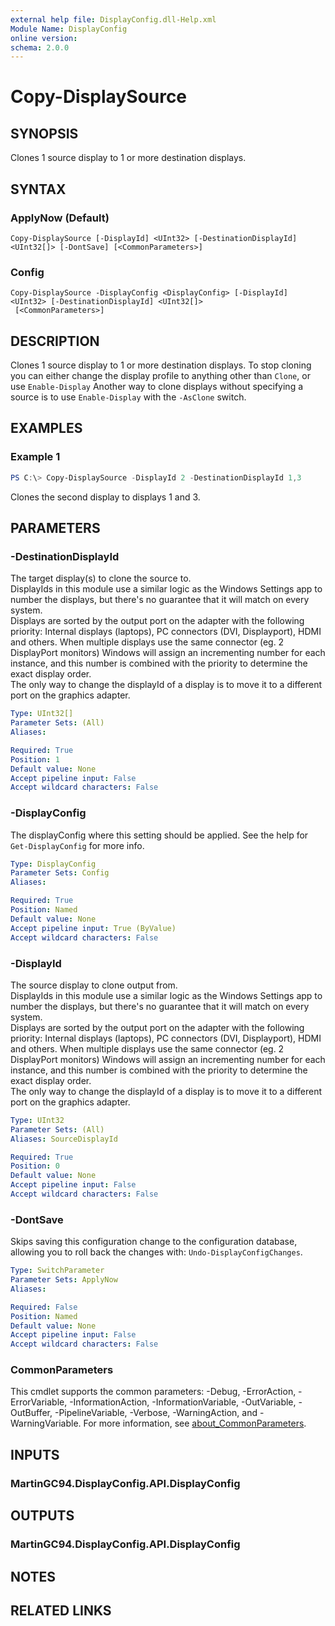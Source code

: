 ```yaml
---
external help file: DisplayConfig.dll-Help.xml
Module Name: DisplayConfig
online version:
schema: 2.0.0
---
```


# Copy-DisplaySource

## SYNOPSIS
Clones 1 source display to 1 or more destination displays.

## SYNTAX

### ApplyNow (Default)
```
Copy-DisplaySource [-DisplayId] <UInt32> [-DestinationDisplayId] <UInt32[]> [-DontSave] [<CommonParameters>]
```

### Config
```
Copy-DisplaySource -DisplayConfig <DisplayConfig> [-DisplayId] <UInt32> [-DestinationDisplayId] <UInt32[]>
 [<CommonParameters>]
```

## DESCRIPTION
Clones 1 source display to 1 or more destination displays.
To stop cloning you can either change the display profile to anything other than `Clone`, or use `Enable-Display`
Another way to clone displays without specifying a source is to use `Enable-Display` with the `-AsClone` switch.

## EXAMPLES

### Example 1
```powershell
PS C:\> Copy-DisplaySource -DisplayId 2 -DestinationDisplayId 1,3
```

Clones the second display to displays 1 and 3.

## PARAMETERS

### -DestinationDisplayId
The target display(s) to clone the source to.  
DisplayIds in this module use a similar logic as the Windows Settings app to number the displays, but there's no guarantee that it will match on every system.  
Displays are sorted by the output port on the adapter with the following priority: Internal displays (laptops), PC connectors (DVI, Displayport), HDMI and others.
When multiple displays use the same connector (eg. 2 DisplayPort monitors) Windows will assign an incrementing number for each instance, and this number is combined with the priority to determine the exact display order.  
The only way to change the displayId of a display is to move it to a different port on the graphics adapter.

```yaml
Type: UInt32[]
Parameter Sets: (All)
Aliases:

Required: True
Position: 1
Default value: None
Accept pipeline input: False
Accept wildcard characters: False
```

### -DisplayConfig
The displayConfig where this setting should be applied. See the help for `Get-DisplayConfig` for more info.

```yaml
Type: DisplayConfig
Parameter Sets: Config
Aliases:

Required: True
Position: Named
Default value: None
Accept pipeline input: True (ByValue)
Accept wildcard characters: False
```

### -DisplayId
The source display to clone output from.  
DisplayIds in this module use a similar logic as the Windows Settings app to number the displays, but there's no guarantee that it will match on every system.  
Displays are sorted by the output port on the adapter with the following priority: Internal displays (laptops), PC connectors (DVI, Displayport), HDMI and others.
When multiple displays use the same connector (eg. 2 DisplayPort monitors) Windows will assign an incrementing number for each instance, and this number is combined with the priority to determine the exact display order.  
The only way to change the displayId of a display is to move it to a different port on the graphics adapter.

```yaml
Type: UInt32
Parameter Sets: (All)
Aliases: SourceDisplayId

Required: True
Position: 0
Default value: None
Accept pipeline input: False
Accept wildcard characters: False
```

### -DontSave
Skips saving this configuration change to the configuration database, allowing you to roll back the changes with: `Undo-DisplayConfigChanges`.

```yaml
Type: SwitchParameter
Parameter Sets: ApplyNow
Aliases:

Required: False
Position: Named
Default value: None
Accept pipeline input: False
Accept wildcard characters: False
```

### CommonParameters
This cmdlet supports the common parameters: -Debug, -ErrorAction, -ErrorVariable, -InformationAction, -InformationVariable, -OutVariable, -OutBuffer, -PipelineVariable, -Verbose, -WarningAction, and -WarningVariable. For more information, see [about_CommonParameters](http://go.microsoft.com/fwlink/?LinkID=113216).

## INPUTS

### MartinGC94.DisplayConfig.API.DisplayConfig

## OUTPUTS

### MartinGC94.DisplayConfig.API.DisplayConfig

## NOTES

## RELATED LINKS
